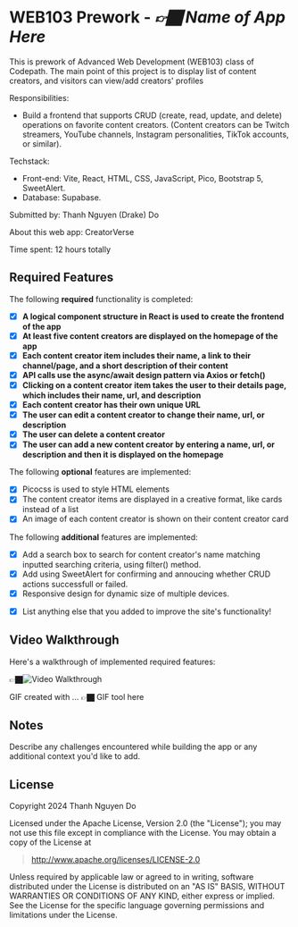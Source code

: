 # WEB103 Prework - *👉🏿 Name of App Here*
This is prework of Advanced Web Development (WEB103) class of Codepath. The main point of this project is to display list of content creators, and visitors can view/add creators' profiles

Responsibilities: 
- Build a frontend that supports CRUD (create, read, update, and delete) operations on favorite content creators. (Content creators can be Twitch streamers, YouTube channels, Instagram personalities, TikTok accounts, or similar).

Techstack: 
- Front-end: Vite, React, HTML, CSS, JavaScript, Pico, Bootstrap 5, SweetAlert. 
- Database: Supabase.

Submitted by: Thanh Nguyen (Drake) Do

About this web app: CreatorVerse

Time spent: 12 hours totally

## Required Features

The following **required** functionality is completed:

<!-- 👉🏿👉🏿👉🏿 Make sure to check off completed functionality below -->
- [x] **A logical component structure in React is used to create the frontend of the app**
- [x] **At least five content creators are displayed on the homepage of the app**
- [x] **Each content creator item includes their name, a link to their channel/page, and a short description of their content**
- [x] **API calls use the async/await design pattern via Axios or fetch()**
- [x] **Clicking on a content creator item takes the user to their details page, which includes their name, url, and description**
- [x] **Each content creator has their own unique URL**
- [x] **The user can edit a content creator to change their name, url, or description**
- [x] **The user can delete a content creator**
- [x] **The user can add a new content creator by entering a name, url, or description and then it is displayed on the homepage**

The following **optional** features are implemented:

- [x] Picocss is used to style HTML elements
- [x] The content creator items are displayed in a creative format, like cards instead of a list
- [x] An image of each content creator is shown on their content creator card

The following **additional** features are implemented:
- [x] Add a search box to search for content creator's name matching inputted searching criteria, using filter() method.
- [x] Add using SweetAlert for confirming and annoucing whether CRUD actions successfull or failed.
- [x] Responsive design for dynamic size of multiple devices.

* [x] List anything else that you added to improve the site's functionality!

## Video Walkthrough

Here's a walkthrough of implemented required features:

👉🏿<img src='http://i.imgur.com/link/to/your/gif/file.gif' title='Video Walkthrough' width='' alt='Video Walkthrough' />

<!-- Replace this with whatever GIF tool you used! -->
GIF created with ...  👉🏿 GIF tool here 
<!-- Recommended tools:
[Kap](https://getkap.co/) for macOS
[ScreenToGif](https://www.screentogif.com/) for Windows
[peek](https://github.com/phw/peek) for Linux. -->

## Notes

Describe any challenges encountered while building the app or any additional context you'd like to add.

## License

Copyright 2024 Thanh Nguyen Do

Licensed under the Apache License, Version 2.0 (the "License"); you may not use this file except in compliance with the License. You may obtain a copy of the License at

> http://www.apache.org/licenses/LICENSE-2.0

Unless required by applicable law or agreed to in writing, software distributed under the License is distributed on an "AS IS" BASIS, WITHOUT WARRANTIES OR CONDITIONS OF ANY KIND, either express or implied. See the License for the specific language governing permissions and limitations under the License.